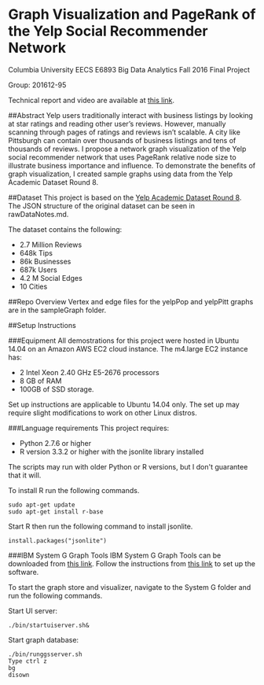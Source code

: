 # Graph Visualization and PageRank of the Yelp Social Recommender Network

Columbia University EECS E6893 Big Data Analytics Fall 2016 Final Project

Group: 201612-95

Technical report and video are available at [this link](http://www.ee.columbia.edu/~cylin/course/bigdata/projects/).

##Abstract
Yelp users traditionally interact with business listings by looking at star ratings and reading other user’s reviews. However, manually scanning through pages of ratings and reviews isn’t scalable. A city like Pittsburgh can contain over thousands of business listings and tens of thousands of reviews. I propose a network graph visualization of the Yelp social recommender network that uses PageRank relative node size to illustrate business importance and influence. To demonstrate the benefits of graph visualization, I created sample graphs using data from the Yelp Academic Dataset Round 8. 

##Dataset
This project is based on the [Yelp Academic Dataset Round 8](https://www.yelp.com/dataset_challenge).
The JSON structure of the original dataset can be seen in rawDataNotes.md.

The dataset contains the following:
- 2.7 Million Reviews
- 648k Tips
- 86k Businesses
- 687k Users
- 4.2 M Social Edges
- 10 Cities

##Repo Overview
Vertex and edge files for the yelpPop and yelpPitt graphs are in the sampleGraph folder.

##Setup Instructions

###Equipment
All demostrations for this project were hosted in Ubuntu 14.04 on an Amazon AWS EC2 cloud instance. 
The m4.large EC2 instance has:
- 2 Intel Xeon 2.40 GHz E5-2676 processors
- 8 GB of RAM
- 100GB of SSD storage.

Set up instructions are applicable to Ubuntu 14.04 only. The set up may require slight modifications to work
on other Linux distros.

###Language requirements
This project requires:
- Python 2.7.6 or higher
- R version 3.3.2 or higher with the jsonlite library installed

The scripts may run with older Python or R versions, but I don't guarantee that it will.

To install R run the following commands.
```
sudo apt-get update
sudo apt-get install r-base
```
Start R then run the following command to install jsonlite.
```
install.packages("jsonlite")
```

###IBM System G Graph Tools
IBM System G Graph Tools can be downloaded from [this link](http://systemg.research.ibm.com/download.html).
Follow the instructions from [this link](http://systemg.research.ibm.com/1.5.0/setup.html) to set up the software.

To start the graph store and visualizer, navigate to the System G folder and run the following commands.

Start UI server:
```
./bin/startuiserver.sh&
```
Start graph database:
```
./bin/runggsserver.sh
Type ctrl z
bg
disown
```
